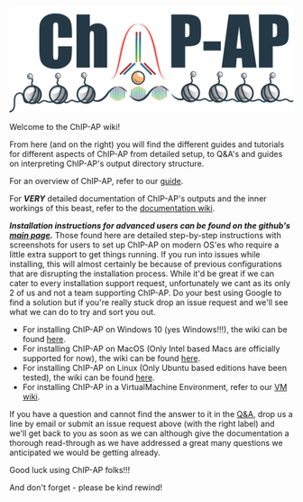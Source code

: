 <img src=https://raw.githubusercontent.com/JSuryatenggara/ChIP-AP/main/images/ChIP-AP_logo.png>

Welcome to the ChIP-AP wiki!

From here (and on the right) you will find the different guides and tutorials for different aspects of ChIP-AP from detailed setup, to Q&A's and guides on interpreting ChIP-AP's output directory structure.

For an overview of ChIP-AP, refer to our [guide](https://github.com/JSuryatenggara/ChIP-AP/wiki/ChIP-AP-Guide).

For _**VERY**_ detailed documentation of ChIP-AP's outputs and the inner workings of this beast, refer to the [documentation wiki](https://github.com/JSuryatenggara/ChIP-AP/wiki/ChIP-AP-Outputs).

_**Installation instructions for advanced users can be found on the github's [main page](https://github.com/JSuryatenggara/ChIP-AP).**_ Those found here are detailed step-by-step instructions with screenshots for users to set up ChIP-AP on modern OS'es who require a little extra support to get things running. If you run into issues while installing, this will almost certainly be because of previous configurations that are disrupting the installation process. While it'd be great if we can cater to every installation support request, unfortunately we cant as its only 2 of us and not a team supporting ChIP-AP. Do your best using Google to find a solution but if you're really stuck drop an issue request and we'll see what we can do to try and sort you out.  

- For installing ChIP-AP on Windows 10 (yes Windows!!!), the wiki can be found [here](https://github.com/JSuryatenggara/ChIP-AP/wiki/Windows-Installation-Guide).
- For installing ChIP-AP on MacOS (Only Intel based Macs are officially supported for now), the wiki can be found [here](https://github.com/JSuryatenggara/ChIP-AP/wiki/MacOS-Installation-Guide).
- For installing ChIP-AP on Linux (Only Ubuntu based editions have been tested), the wiki can be found [here](https://github.com/JSuryatenggara/ChIP-AP/wiki/Linux-Installation-Guide).
- For installing ChIP-AP in a VirtualMachine Environment, refer to our [VM wiki](https://github.com/JSuryatenggara/ChIP-AP/wiki/Virtual-Machine-Installation-Guide).

If you have a question and cannot find the answer to it in the [Q&A](https://github.com/JSuryatenggara/ChIP-AP/wiki/Q&A), drop us a line by email or submit an issue request above (with the right label) and we'll get back to you as soon as we can although give the documentation a thorough read-through as we have addressed a great many questions we anticipated we would be getting already. 

Good luck using ChIP-AP folks!!!

And don't forget - please be kind rewind!
